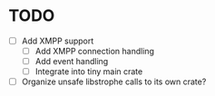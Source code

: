 # TODO

- [ ] Add XMPP support
    - [ ] Add XMPP connection handling
    - [ ] Add event handling
    - [ ] Integrate into tiny main crate
- [ ] Organize unsafe libstrophe calls to its own crate?
